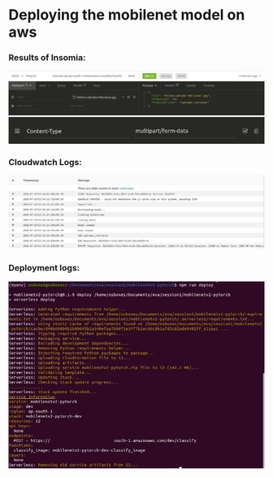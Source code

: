 <h1>Deploying the mobilenet model on aws</h1>

<h3>Results of Insomia:</h3>

<img src='https://github.com/SVGS-EVA4/Phase2/blob/master/S1-Deploying_Over_AWS/images/insomia_output.jpg' alt='insomia_results'>
<img src='https://github.com/SVGS-EVA4/Phase2/blob/master/S1-Deploying_Over_AWS/images/header.JPG' alt='header'>

<h3>Cloudwatch Logs:</h3>

<img src='https://github.com/SVGS-EVA4/Phase2/blob/master/S1-Deploying_Over_AWS/images/lamdba.JPG' alt='lambda_result'>

<h3>Deployment logs:</h3>

<img src='https://github.com/SVGS-EVA4/Phase2/blob/master/S1-Deploying_Over_AWS/images/deploy_log.jpg' alt='deploy_log' width=600>
